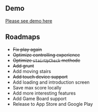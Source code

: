 ## Demo

[Please see demo here](http://games.tantanguanguan.com/mBounce/)

## Roadmaps

* ~~Fix play again~~
* ~~Optimize controlling experience~~
* ~~Optimize `stairUpCheck` methode~~
* ~~Add grunt~~
* Add moving stairs
* ~~Add touch device support~~
* Add loading and introduction screen
* Save max score locally
* Add more interesting features
* Add Game Board support
* Release to App Store and Google Play

